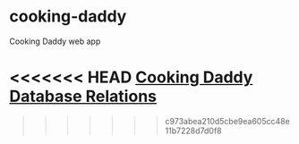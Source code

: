 # cooking-daddy
Cooking Daddy web app

<<<<<<< HEAD
[Cooking Daddy Database Relations](https://www.yworks.com/yed-live/?file=https://gist.githubusercontent.com/RyanMarinoff/c77b2de429250aa8760cf5f84c96ce28/raw/Cooking%20Daddy%20Database%20Relations)
=======
<script src="https://gist.github.com/RyanMarinoff/044534e6bc69425c43d167b720f87f7c.js"></script>
>>>>>>> c973abea210d5cbe9ea605cc48e11b7228d7d0f8
